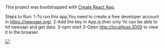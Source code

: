 This project was bootstrapped with [Create React App](https://github.com/facebook/create-react-app).

Steps to Run:
1-To run this app,You need to create a free developer account in https://newsapi.org/.
2-Add the key in App.js,then only Yo can be able to hit newsapi and get data.
3-npm start
3-Open [http://localhost:3000](http://localhost:3000) to view it in the browser.


![](tajanews/src/Tajanews.png?raw=true)
